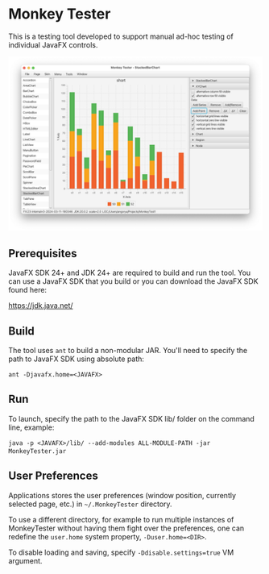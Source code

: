 # Monkey Tester

This is a testing tool developed to support manual ad-hoc testing of individual JavaFX controls.

![screenshot](doc/screenshot.png)


## Prerequisites

JavaFX SDK 24+ and JDK 24+ are required to build and run the tool.
You can use a JavaFX SDK that you build or you can download the JavaFX SDK found here:

https://jdk.java.net/


## Build

The tool uses `ant` to build a non-modular JAR.  You'll need to specify the path to JavaFX SDK
using absolute path:
```
ant -Djavafx.home=<JAVAFX>
```


## Run

To launch, specify the path to the JavaFX SDK lib/ folder on the command line, example:

```
java -p <JAVAFX>/lib/ --add-modules ALL-MODULE-PATH -jar MonkeyTester.jar
```


## User Preferences

Applications stores the user preferences (window position, currently selected page, etc.) in `~/.MonkeyTester` directory.

To use a different directory, for example to run multiple instances of MonkeyTester without
having them fight over the preferences, one can redefine the `user.home` system property,
`-Duser.home=<DIR>`.

To disable loading and saving, specify `-Ddisable.settings=true` VM argument.
